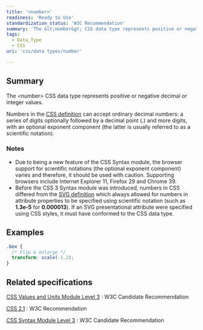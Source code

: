 ```yaml
---
title: '<number>'
readiness: 'Ready to Use'
standardization_status: 'W3C Recommendation'
summary: 'The &lt;number&gt; CSS data type represents positive or negative decimal or integer values.'
tags:
  - Data_Type
  - CSS
uri: 'css/data types/number'

---
```

## Summary

The &lt;number&gt; CSS data type represents positive or negative decimal or integer values.

 Numbers in the [CSS definition](http://www.w3.org/TR/css3-values/#numbers) can accept ordinary decimal numbers: a series of digits optionally followed by a decimal point (**.**) and more digits, with an optional exponent component (the latter is usually referred to as a scientific notation).

### Notes

-   Due to being a new feature of the CSS Syntax module, the browser support for scientific notations (the optional exponent component) varies and therefore, it should be used with caution. Supporting browsers include Internet Explorer 11, Firefox 29 and Chrome 39.
-   Before the CSS 3 Syntax module was introduced, numbers in CSS differed from the [SVG definition](http://www.w3.org/TR/SVG11/types.html#DataTypeNumber) which always allowed for numbers in attribute properties to be specified using scientific notation (such as **1.3e-5** for **0.000013**). If an SVG presentational attribute were specified using CSS styles, it must have conformed to the CSS data type.

## Examples

``` css
.box {
  /* Flip & enlarge */
  transform: scale(-1.2);
}
```

## Related specifications

[CSS Values and Units Module Level 3](http://www.w3.org/TR/css3-values/#numbers)
:   W3C Candidate Recommendation

[CSS 2.1](http://www.w3.org/TR/CSS21/syndata.html#numbers)
:   W3C Recommendation

[CSS Syntax Module Level 3](http://www.w3.org/TR/css-syntax-3/#number-token-diagram)
:   W3C Candidate Recommendation
